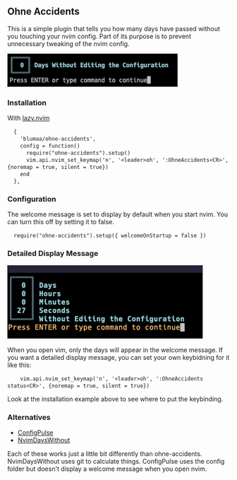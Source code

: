 ## Ohne Accidents

This is a simple plugin that tells you how many days have passed without you touching your nvim config. Part of its purpose is to prevent unnecessary tweaking of the nvim config.

![exampe of ohne accidents](images/example.png)

### Installation

With [lazy.nvim](https://github.com/folke/lazy.nvim)

```lazy
  {
    'blumaa/ohne-accidents',
    config = function()
      require("ohne-accidents").setup()
      vim.api.nvim_set_keymap('n', '<leader>oh', ':OhneAccidents<CR>', {noremap = true, silent = true})
    end
  },

```

### Configuration

The welcome message is set to display by default when you start nvim. You can turn this off by setting it to false.

```
  require("ohne-accidents").setup({ welcomeOnStartup = false })
```

### Detailed Display Message

![exampe of detailed display message](images/detailedDisplayMessage.png)

When you open vim, only the days will appear in the welcome message. If you want a detailed display message, you can set your own keybidning for it like this:

```
    vim.api.nvim_set_keymap('n', '<leader>oh', ':OhneAccidents status<CR>', {noremap = true, silent = true})

```

Look at the installation example above to see where to put the keybinding.

### Alternatives

- [ConfigPulse](https://github.com/mrquantumcodes/configpulse)
- [NvimDaysWithout](https://github.com/idanarye/nvim-days-without)

Each of these works just a little bit differently than ohne-accidents. NvimDaysWithout uses git to calculate things. ConfigPulse uses the config folder but doesn't display a welcome message when you open nvim.

